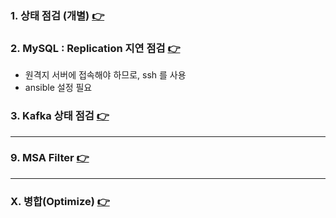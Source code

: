 
### 1. 상태 점검 (개별) [👉](./check-status.md)

### 2. MySQL : Replication 지연 점검 [👉](./check-mysql.md)

- 원격지 서버에 접속해야 하므로, ssh 를 사용  
- ansible 설정 필요

### 3. Kafka 상태 점검 [👉](./check-kafka.md)

---

### 9. MSA Filter [👉](./eureka/check_filter.sh)

---

### X. 병합(Optimize) [👉](About-optimize.md)
